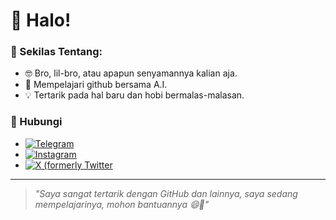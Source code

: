 # 👋 Halo!
### 🔭 Sekilas Tentang:
- 🤓 Bro, lil-bro, atau apapun senyamannya kalian aja.
- 🌟 Mempelajari github bersama A.I.
- 💡 Tertarik pada hal baru dan hobi bermalas-malasan.

### 💼 Hubungi
- [![Telegram](https://img.shields.io/badge/_@RisaWitama_-white?style=flat-square&logo=telegram&labelColor=white&color=%2326A5E4)](https://t.me/RisaWitama)
- [![Instagram](https://img.shields.io/badge/_@ardiirsw__-white?style=flat-square&logo=instagram&logoColor=%23FF0069&labelColor=white&color=%23FF0069)](https://instagram.com/ardiirsw_)
- [![X (formerly Twitter](https://img.shields.io/badge/_@ardiirsw__-grey?style=flat-square&logo=x&logoColor=white&labelColor=grey&color=white)](https://x.com/ardiirsw_)

---

> *"Saya sangat tertarik dengan GitHub dan lainnya,
      saya sedang mempelajarinya, mohon bantuannya 😄🙏"*
